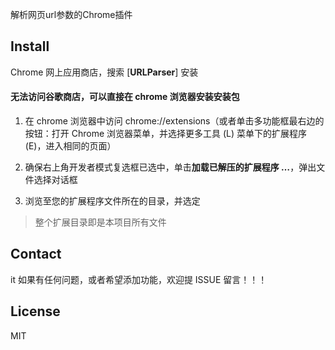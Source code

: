 解析网页url参数的Chrome插件

## Install

Chrome 网上应用商店，搜索 [**URLParser**] 安装

#### 无法访问谷歌商店，可以直接在 chrome 浏览器安装安装包

1. 在 chrome 浏览器中访问 chrome://extensions（或者单击多功能框最右边的按钮：打开 Chrome 浏览器菜单，并选择更多工具 (L) 菜单下的扩展程序 (E)，进入相同的页面）

2. 确保右上角开发者模式复选框已选中，单击**加载已解压的扩展程序 …**，弹出文件选择对话框

3. 浏览至您的扩展程序文件所在的目录，并选定

> 整个扩展目录即是本项目所有文件

## Contact
it 
如果有任何问题，或者希望添加功能，欢迎提 ISSUE 留言！！！

## License

MIT
